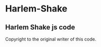 # Harlem-Shake
Harlem Shake js code
-----------------------
Copyright to the original writer of this code.
